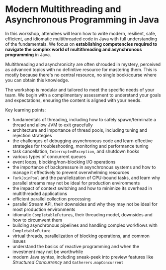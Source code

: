 # Modern Multithreading and Asynchronous Programming in Java

In this workshop, attendees will learn how to write modern, resilient, safe, efficient, and idiomatic multithreaded code in Java with full understanding of the fundamentals. We focus on **establishing competencies required to navigate the complex world of multithreading and asynchronous programming** in Java.

Multithreading and asynchronicity are often shrouded in mystery, perceived as advanced topics with no definitive resource for mastering them. This is mostly because there's no central resource, no single book/course where you can obtain this knowledge.   

The workshop is modular and tailored to meet the specific needs of your team. We begin with a complimentary assessment to understand your goals and expectations, ensuring the content is aligned with your needs.

Key learning points:
- fundamentals of threading, including how to safely spawn/terminate a thread and allow JVM to exit gracefully
- architecture and importance of thread pools, including tuning and rejection strategies
- the challenges of debugging asynchronous code and learn effective strategies for troubleshooting, monitoring and performance tuning
- task cancellation, `InterruptedException`, and shutdown hooks
- various types of concurrent queues
- event loops, blocking/non-blocking I/O operations
- the importance of backpressure in asynchronous systems and how to manage it effectively to prevent overwhelming resources
- `ForkJoinPool` and the parallelization of CPU-bound tasks, and learn why parallel streams may not be ideal for production environments
- the impact of context switching and how to minimize its overhead in multithreaded applications
- efficient parallel collection processing
- parallel Stream API, their downsides and why they may not be ideal for most production environments
- idiomatic `CompletableFuture`s, their threading model, downsides and how to circumvent them
- building asynchronous pipelines and handling complex workflows with `CompletableFuture`
- virtual threads, parallelization of blocking operations, and common issues
- understand the basics of reactive programming and when the investment may not be worthwhile
- modern Java syntax, including sneak-peek into preview features like _Structured Concurrency_ and `Gatherers.mapConcurrent`



